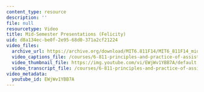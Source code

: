 ```yaml
---
content_type: resource
description: ''
file: null
resourcetype: Video
title: Mid-Semester Presentations (Felicity)
uid: d8a134ec-be0f-2e95-68d0-371a2cf21224
video_files:
  archive_url: https://archive.org/download/MIT6.811F14/MIT6_811F14_midsemester_300k.mp4
  video_captions_file: /courses/6-811-principles-and-practice-of-assistive-technology-fall-2014/97685a6a50cf580fa501d3edecafa324_EWjWv1YBB7A.vtt
  video_thumbnail_file: https://img.youtube.com/vi/EWjWv1YBB7A/default.jpg
  video_transcript_file: /courses/6-811-principles-and-practice-of-assistive-technology-fall-2014/eba338aa15a33d5053bf654c23ece1f3_EWjWv1YBB7A.pdf
video_metadata:
  youtube_id: EWjWv1YBB7A
---
```

